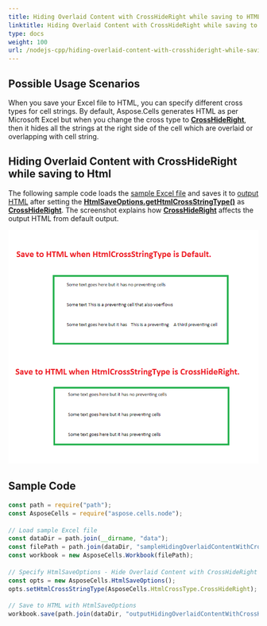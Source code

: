 ```yaml
---
title: Hiding Overlaid Content with CrossHideRight while saving to HTML with Node.js via C++
linktitle: Hiding Overlaid Content with CrossHideRight while saving to HTML
type: docs
weight: 100
url: /nodejs-cpp/hiding-overlaid-content-with-crosshideright-while-saving-to/
---
```



## **Possible Usage Scenarios**

When you save your Excel file to HTML, you can specify different cross types for cell strings. By default, Aspose.Cells generates HTML as per Microsoft Excel but when you change the cross type to [**CrossHideRight**](https://reference.aspose.com/cells/nodejs-cpp/htmlcrosstype), then it hides all the strings at the right side of the cell which are overlaid or overlapping with cell string.

## **Hiding Overlaid Content with CrossHideRight while saving to Html**

The following sample code loads the [sample Excel file](64716894.xlsx) and saves it to [output HTML](64716893.zip) after setting the [**HtmlSaveOptions.getHtmlCrossStringType()**](https://reference.aspose.com/cells/nodejs-cpp/htmlsaveoptions/#getHtmlCrossStringType--) as [**CrossHideRight**](https://reference.aspose.com/cells/nodejs-cpp/htmlcrosstype). The screenshot explains how [**CrossHideRight**](https://reference.aspose.com/cells/nodejs-cpp/htmlcrosstype) affects the output HTML from default output.

![todo:image_alt_text](hiding-overlaid-content-with-crosshideright-while-saving-to-html_1.png)

## **Sample Code**

```javascript
const path = require("path");
const AsposeCells = require("aspose.cells.node");

// Load sample Excel file
const dataDir = path.join(__dirname, "data");
const filePath = path.join(dataDir, "sampleHidingOverlaidContentWithCrossHideRightWhileSavingToHtml.xlsx");
const workbook = new AsposeCells.Workbook(filePath);

// Specify HtmlSaveOptions - Hide Overlaid Content with CrossHideRight while saving to Html
const opts = new AsposeCells.HtmlSaveOptions();
opts.setHtmlCrossStringType(AsposeCells.HtmlCrossType.CrossHideRight);

// Save to HTML with HtmlSaveOptions
workbook.save(path.join(dataDir, "outputHidingOverlaidContentWithCrossHideRightWhileSavingToHtml.html"), opts);
``` 
